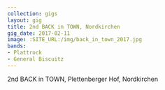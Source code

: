 ```yaml
---
collection: gigs
layout: gig
title: 2nd BACK in TOWN, Nordkirchen
gig_date: 2017-02-11
image: :SITE_URL:/img/back_in_town_2017.jpg
bands:
- Plattrock
- General Biscuitz
---
```


2nd BACK in TOWN, Plettenberger Hof, Nordkirchen